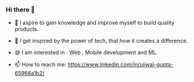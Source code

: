 ### Hi there 👋

- 🌱 I aspire to gain knowledge and improve myself to build quality products.
- 🌱 I get inspired by the power of tech, that how it creates a difference.

- 😄 I am interested in : Web , Mobile development and ML.

- 📫 How to reach me: https://www.linkedin.com/in/ujjwal-gupta-65966a1b2/


<!--
**Ujjwal-Gupta-web/Ujjwal-Gupta-web** is a ✨ _special_ ✨ repository because its `README.md` (this file) appears on your GitHub profile.

Here are some ideas to get you started:

- 🔭 I’m currently working on ...
- 🌱 I’m currently learning ...
- 👯 I’m looking to collaborate on ...
- 🤔 I’m looking for help with ...
- 💬 Ask me about ...
- 📫 How to reach me: ...
- 😄 Pronouns: ...
- ⚡ Fun fact: ...
-->
